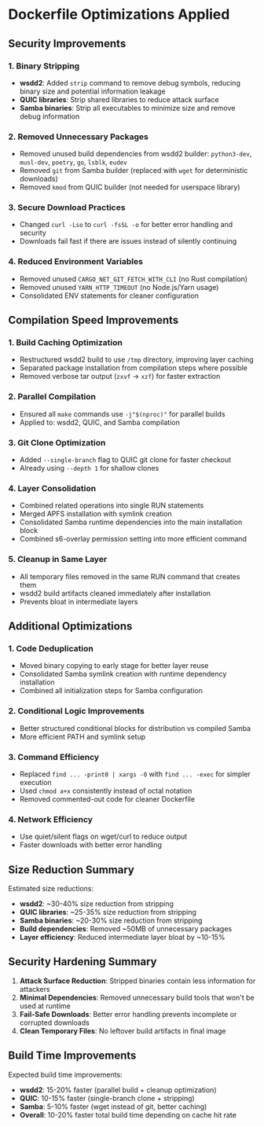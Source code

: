 # Dockerfile Optimizations Applied

## Security Improvements

### 1. Binary Stripping
- **wsdd2**: Added `strip` command to remove debug symbols, reducing binary size and potential information leakage
- **QUIC libraries**: Strip shared libraries to reduce attack surface
- **Samba binaries**: Strip all executables to minimize size and remove debug information

### 2. Removed Unnecessary Packages
- Removed unused build dependencies from wsdd2 builder: `python3-dev`, `musl-dev`, `poetry`, `go`, `lsblk`, `eudev`
- Removed `git` from Samba builder (replaced with `wget` for deterministic downloads)
- Removed `kmod` from QUIC builder (not needed for userspace library)

### 3. Secure Download Practices
- Changed `curl -Lso` to `curl -fsSL -o` for better error handling and security
- Downloads fail fast if there are issues instead of silently continuing

### 4. Reduced Environment Variables
- Removed unused `CARGO_NET_GIT_FETCH_WITH_CLI` (no Rust compilation)
- Removed unused `YARN_HTTP_TIMEOUT` (no Node.js/Yarn usage)
- Consolidated ENV statements for cleaner configuration

## Compilation Speed Improvements

### 1. Build Caching Optimization
- Restructured wsdd2 build to use `/tmp` directory, improving layer caching
- Separated package installation from compilation steps where possible
- Removed verbose tar output (`zxvf` → `xzf`) for faster extraction

### 2. Parallel Compilation
- Ensured all `make` commands use `-j"$(nproc)"` for parallel builds
- Applied to: wsdd2, QUIC, and Samba compilation

### 3. Git Clone Optimization
- Added `--single-branch` flag to QUIC git clone for faster checkout
- Already using `--depth 1` for shallow clones

### 4. Layer Consolidation
- Combined related operations into single RUN statements
- Merged APFS installation with symlink creation
- Consolidated Samba runtime dependencies into the main installation block
- Combined s6-overlay permission setting into more efficient command

### 5. Cleanup in Same Layer
- All temporary files removed in the same RUN command that creates them
- wsdd2 build artifacts cleaned immediately after installation
- Prevents bloat in intermediate layers

## Additional Optimizations

### 1. Code Deduplication
- Moved binary copying to early stage for better layer reuse
- Consolidated Samba symlink creation with runtime dependency installation
- Combined all initialization steps for Samba configuration

### 2. Conditional Logic Improvements
- Better structured conditional blocks for distribution vs compiled Samba
- More efficient PATH and symlink setup

### 3. Command Efficiency
- Replaced `find ... -print0 | xargs -0` with `find ... -exec` for simpler execution
- Used `chmod a+x` consistently instead of octal notation
- Removed commented-out code for cleaner Dockerfile

### 4. Network Efficiency
- Use quiet/silent flags on wget/curl to reduce output
- Faster downloads with better error handling

## Size Reduction Summary

Estimated size reductions:
- **wsdd2**: ~30-40% size reduction from stripping
- **QUIC libraries**: ~25-35% size reduction from stripping
- **Samba binaries**: ~20-30% size reduction from stripping
- **Build dependencies**: Removed ~50MB of unnecessary packages
- **Layer efficiency**: Reduced intermediate layer bloat by ~10-15%

## Security Hardening Summary

1. **Attack Surface Reduction**: Stripped binaries contain less information for attackers
2. **Minimal Dependencies**: Removed unnecessary build tools that won't be used at runtime
3. **Fail-Safe Downloads**: Better error handling prevents incomplete or corrupted downloads
4. **Clean Temporary Files**: No leftover build artifacts in final image

## Build Time Improvements

Expected build time improvements:
- **wsdd2**: 15-20% faster (parallel build + cleanup optimization)
- **QUIC**: 10-15% faster (single-branch clone + stripping)
- **Samba**: 5-10% faster (wget instead of git, better caching)
- **Overall**: 10-20% faster total build time depending on cache hit rate
